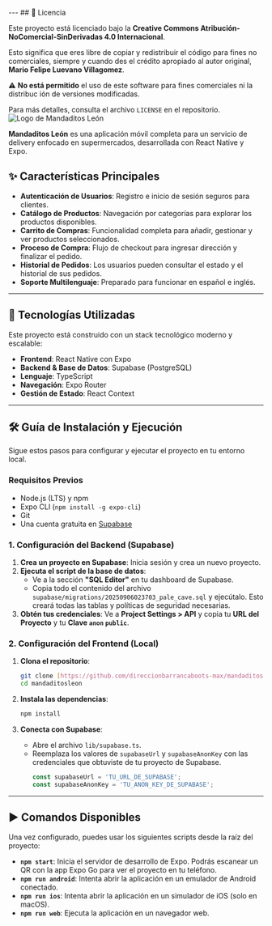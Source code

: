 --- ## 📜 Licencia

Este proyecto está licenciado bajo la **Creative Commons Atribución-NoComercial-SinDerivadas 4.0 Internacional**.

Esto significa que eres libre de copiar y redistribuir el código para fines no comerciales, siempre y cuando des el crédito apropiado al autor original, **Mario Felipe Luevano Villagomez**.

⚠️ **No está permitido** el uso de este software para fines comerciales ni la distribuc
ión de versiones modificadas.

Para más detalles, consulta el archivo `LICENSE` en el repositorio.
![Logo de Mandaditos León](https://raw.githubusercontent.com/direccionbarrancaboots-max/mandaditosleon/main/assets/images/adaptive-icon.png)

**Mandaditos León** es una aplicación móvil completa para un servicio de delivery enfocado en supermercados, desarrollada con React Native y Expo.

## ✨ Características Principales

- **Autenticación de Usuarios**: Registro e inicio de sesión seguros para clientes.
- **Catálogo de Productos**: Navegación por categorías para explorar los productos disponibles.
- **Carrito de Compras**: Funcionalidad completa para añadir, gestionar y ver productos seleccionados.
- **Proceso de Compra**: Flujo de checkout para ingresar dirección y finalizar el pedido.
- **Historial de Pedidos**: Los usuarios pueden consultar el estado y el historial de sus pedidos.
- **Soporte Multilenguaje**: Preparado para funcionar en español e inglés.

---

## 🚀 Tecnologías Utilizadas

Este proyecto está construido con un stack tecnológico moderno y escalable:

- **Frontend**: React Native con Expo
- **Backend & Base de Datos**: Supabase (PostgreSQL)
- **Lenguaje**: TypeScript
- **Navegación**: Expo Router
- **Gestión de Estado**: React Context

---

## 🛠️ Guía de Instalación y Ejecución

Sigue estos pasos para configurar y ejecutar el proyecto en tu entorno local.

### Requisitos Previos

- Node.js (LTS) y npm
- Expo CLI (`npm install -g expo-cli`)
- Git
- Una cuenta gratuita en [Supabase](https://supabase.com)

### 1. Configuración del Backend (Supabase)

1.  **Crea un proyecto en Supabase**: Inicia sesión y crea un nuevo proyecto.
2.  **Ejecuta el script de la base de datos**:
    - Ve a la sección **"SQL Editor"** en tu dashboard de Supabase.
    - Copia todo el contenido del archivo `supabase/migrations/20250906023703_pale_cave.sql` y ejecútalo. Esto creará todas las tablas y políticas de seguridad necesarias.
3.  **Obtén tus credenciales**: Ve a **Project Settings > API** y copia tu **URL del Proyecto** y tu **Clave `anon` `public`**.

### 2. Configuración del Frontend (Local)

1.  **Clona el repositorio**:
    ```bash
    git clone [https://github.com/direccionbarrancaboots-max/mandaditosleon.git](https://github.com/direccionbarrancaboots-max/mandaditosleon.git)
    cd mandaditosleon
    ```

2.  **Instala las dependencias**:
    ```bash
    npm install
    ```

3.  **Conecta con Supabase**:
    - Abre el archivo `lib/supabase.ts`.
    - Reemplaza los valores de `supabaseUrl` y `supabaseAnonKey` con las credenciales que obtuviste de tu proyecto de Supabase.
      ```typescript
      const supabaseUrl = 'TU_URL_DE_SUPABASE';
      const supabaseAnonKey = 'TU_ANON_KEY_DE_SUPABASE';
      ```

---

## ▶️ Comandos Disponibles

Una vez configurado, puedes usar los siguientes scripts desde la raíz del proyecto:

- **`npm start`**: Inicia el servidor de desarrollo de Expo. Podrás escanear un QR con la app Expo Go para ver el proyecto en tu teléfono.
- **`npm run android`**: Intenta abrir la aplicación en un emulador de Android conectado.
- **`npm run ios`**: Intenta abrir la aplicación en un simulador de iOS (solo en macOS).
- **`npm run web`**: Ejecuta la aplicación en un navegador web.